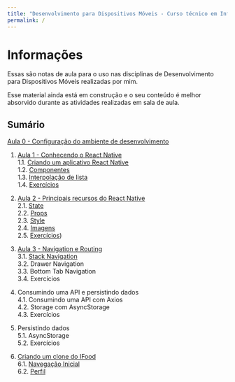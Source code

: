 ```yaml
---
title: "Desenvolvimento para Dispositivos Móveis - Curso técnico em Informática"
permalink: /
---
```


# Informações

Essas são notas de aula para o uso nas disciplinas de Desenvolvimento para Dispositivos Móveis realizadas por mim. 

Esse material ainda está em construção e o seu conteúdo é melhor absorvido durante as atividades realizadas em sala de aula.
## Sumário

[Aula 0 - Configuração do ambiente de desenvolvimento](ambiente/intro.md)

1. [Aula 1 - Conhecendo o React Native](intro/intro.md)  
  1.1. [Criando um aplicativo React Native](intro/criar-aplicacao-react-native.html)  
  1.2. [Componentes](intro/componentes.html)  
  1.3. [Interpolação de lista](intro/interpolacao-lista.html)  
  1.4. [Exercícios](intro/exercicios.html)   
 
2. [Aula 2 - Principais recursos do React Native](recursos/intro.md)  
  2.1. [State](recursos/state.html)  
  2.2. [Props](recursos/props.html)  
  2.3. [Style](recursos/style.html)  
  2.4. [Imagens](recursos/imagens.html)  
  2.5. [Exercícios](recursos/exercicios.html))  

3. [Aula 3 - Navigation e Routing](navegacao/intro.md)  
  3.1. [Stack Navigation](navegacao/stack.html)  
  3.2. Drawer Navigation  
  3.3. Bottom Tab Navigation  
  3.4. Exercícios  

4. Consumindo uma API e persistindo dados  
  4.1. Consumindo uma API com Axios  
  4.2. Storage com AsyncStorage  
  4.3. Exercícios  

5. Persistindo dados  
  5.1. AsyncStorage  
  5.2. Exercícios  

6. [Criando um clone do IFood](ifood/intro.md)  
  6.1. [Navegação Inicial](ifood/navegacao-inicial.html)  
  6.2. [Perfil](ifood/perfil.html)  